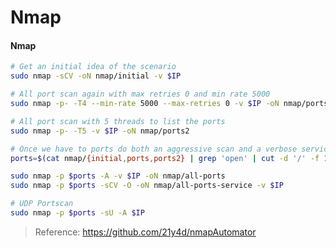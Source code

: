 # Nmap

#### Nmap <a href="#nmap" id="nmap"></a>

```bash
# Get an initial idea of the scenario
sudo nmap -sCV -oN nmap/initial -v $IP

# All port scan again with max retries 0 and min rate 5000
sudo nmap -p- -T4 --min-rate 5000 --max-retries 0 -v $IP -oN nmap/ports

# All port scan with 5 threads to list the ports
sudo nmap -p- -T5 -v $IP -oN nmap/ports2

# Once we have to ports do both an aggressive scan and a verbose service scan
ports=$(cat nmap/{initial,ports,ports2} | grep 'open' | cut -d '/' -f 1 | sort -u |sed -z 's/\n/,/g;s/,$/\n/')

sudo nmap -p $ports -A -v $IP -oN nmap/all-ports
sudo nmap -p $ports -sCV -O -oN nmap/all-ports-service -v $IP

# UDP Portscan
sudo nmap -p $ports -sU -A $IP
```

> Reference: https://github.com/21y4d/nmapAutomator
